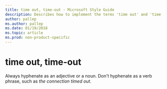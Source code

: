 ```yaml
---
title: time out, time-out - Microsoft Style Guide
description: Describes how to implement the terms 'time out' and 'time-out' in Microsoft content and clarifies to always hyphenate this term.
author: pallep
ms.author: pallep
ms.date: 01/19/2018
ms.topic: article
ms.prod: non-product-specific
---
```


# time out, time-out

Always hyphenate as an adjective or a noun. Don't hyphenate as a verb phrase, such as *the connection timed out.*
